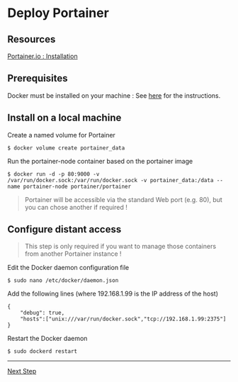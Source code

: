 Deploy Portainer
==
Resources
-
<a href="https://portainer.io/install.html">Portainer.io : Installation</a>

Prerequisites 
-
Docker must be installed on your machine : See <A href="https://github.com/babonet13/HelloWorld/blob/master/Docker/install.md">here</A> for the instructions. 


Install on a local machine
- 
Create a named volume for Portainer
<pre><code>$ docker volume create portainer_data</code></pre>

Run the portainer-node container based on the portainer image
<pre><code>$ docker run -d -p 80:9000 -v /var/run/docker.sock:/var/run/docker.sock -v portainer_data:/data --name portainer-node portainer/portainer</code></pre>
> Portainer will be accessible via the standard Web port (e.g. 80), but you can chose another if required !

Configure distant access
- 
> This step is only required if you want to manage those containers from another Portainer instance ! 

Edit the Docker daemon configuration file
<pre><code>$ sudo nano /etc/docker/daemon.json</code></pre>

Add the following lines (where 192.168.1.99 is the IP address of the host)
<pre><code>{   
	"debug": true,
	"hosts":["unix:///var/run/docker.sock","tcp://192.168.1.99:2375"]
}</code></pre>

Restart the Docker daemon
<pre><code>$ sudo dockerd restart</code></pre>
---
<a href="https://github.com/babonet13/HostYourNode/blob/master/deploy/4_DeployNodes.md">Next Step</a>
